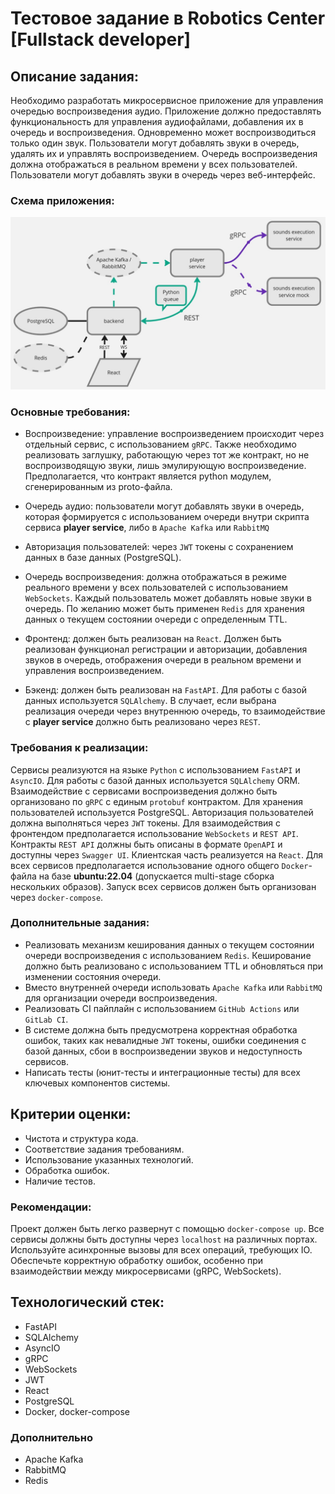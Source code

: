 # Тестовое задание в Robotics Center [Fullstack developer]

## Описание задания:
Необходимо разработать микросервисное приложение для управления очередью воспроизведения аудио. Приложение должно предоставлять функциональность для управления аудиофайлами, добавления их в очередь и воспроизведения. Одновременно может воспроизводиться только один звук. Пользователи могут добавлять звуки в очередь, удалять их и управлять воспроизведением. Очередь воспроизведения должна отображаться в реальном времени у всех пользователей. Пользователи могут добавлять звуки в очередь через веб-интерфейс.

### Схема приложения:
![Схема](/scheme.jpg)

### Основные требования:
- Воспроизведение: управление воспроизведением происходит через отдельный сервис, с использованием `gRPC`. Также необходимо реализовать заглушку, работающую через тот же контракт, но не воспроизводящую звуки, лишь эмулирующую воспроизведение. Предполагается, что контракт является python модулем, сгенерированным из proto-файла.

- Очередь аудио: пользователи могут добавлять звуки в очередь, которая формируется с использованием очереди внутри скрипта сервиса **player service**, либо в `Apache Kafka` или `RabbitMQ`

- Авторизация пользователей: через `JWT` токены с сохранением данных в базе данных (PostgreSQL).

- Очередь воспроизведения: должна отображаться в режиме реального времени у всех пользователей с использованием `WebSockets`. Каждый пользователь может добавлять новые звуки в очередь. По желанию может быть применен `Redis` для хранения данных о текущем состоянии очереди с определенным TTL.

- Фронтенд: должен быть реализован на `React`. Должен быть реализован функционал регистрации и авторизации, добавления звуков в очередь, отображения очереди в реальном времени и управления воспроизведением.

- Бэкенд: должен быть реализован на `FastAPI`. Для работы с базой данных используется `SQLAlchemy`. В случает, если выбрана реализация очереди через внутреннюю очередь, то взаимодействие с **player service** должно быть реализовано через `REST`.


### Требования к реализации:
Сервисы реализуются на языке `Python` с использованием `FastAPI` и `AsyncIO`. Для работы с базой данных используется `SQLAlchemy` ORM. Взаимодействие с сервисами воспроизведения должно быть организовано по `gRPC` с единым `protobuf` контрактом. Для хранения пользователей используется PostgreSQL. Авторизация пользователей должна выполняться через `JWT` токены. Для взаимодействия с фронтендом предполагается использование `WebSockets` и `REST API`. Контракты `REST API` должны быть описаны в формате `OpenAPI` и доступны через `Swagger UI`. Клиентская часть реализуется на `React`.
Для всех сервисов предполагается использование одного общего `Docker`-файла на базе **ubuntu:22.04** (допускается multi-stage сборка нескольких образов). Запуск всех сервисов должен быть организован через `docker-compose`.

### Дополнительные задания:
- Реализовать механизм кеширования данных о текущем состоянии очереди воспроизведения с использованием `Redis`. Кеширование должно быть реализовано с использованием TTL и обновляться при изменении состояния очереди.
- Вместо внутренней очереди использовать `Apache Kafka` или `RabbitMQ` для организации очереди воспроизведения.
- Реализовать CI пайплайн с использованием `GitHub Actions` или `GitLab CI`.
- В системе должна быть предусмотрена корректная обработка ошибок, таких как невалидные `JWT` токены, ошибки соединения с базой данных, сбои в воспроизведении звуков и недоступность сервисов.
- Написать тесты (юнит-тесты и интеграционные тесты) для всех ключевых компонентов системы.


## Критерии оценки:
- Чистота и структура кода.
- Соответствие задания требованиям.
- Использование указанных технологий.
- Обработка ошибок.
- Наличие тестов.


### Рекомендации:
Проект должен быть легко развернут с помощью `docker-compose up`. Все сервисы должны быть доступны через `localhost` на различных портах.  
Используйте асинхронные вызовы для всех операций, требующих IO.  
Обеспечьте корректную обработку ошибок, особенно при взаимодействии между микросервисами (gRPC, WebSockets).



## Технологический стек:
- FastAPI
- SQLAlchemy
- AsyncIO
- gRPC
- WebSockets
- JWT
- React
- PostgreSQL
- Docker, docker-compose

### Дополнительно
- Apache Kafka
- RabbitMQ
- Redis